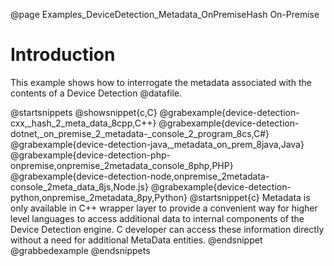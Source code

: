 @page Examples_DeviceDetection_Metadata_OnPremiseHash On-Premise

# Introduction

This example shows how to interrogate the metadata associated with the contents of a Device Detection @datafile.

@startsnippets
@showsnippet{c,C}
@grabexample{device-detection-cxx,_hash_2_meta_data_8cpp,C++}
@grabexample{device-detection-dotnet,_on_premise_2_metadata-_console_2_program_8cs,C#}
@grabexample{device-detection-java,_metadata_on_prem_8java,Java}
@grabexample{device-detection-php-onpremise,onpremise_2metadata_console_8php,PHP}
@grabexample{device-detection-node,onpremise_2metadata-console_2meta_data_8js,Node.js}
@grabexample{device-detection-python,onpremise_2metadata_8py,Python}
@startsnippet{c}
Metadata is only available in C++ wrapper layer to provide a convenient way for higher level languages to access additional data to internal components of the Device Detection engine. C developer can access these information directly without a need for additional MetaData entities.
@endsnippet
@grabbedexample
@endsnippets
